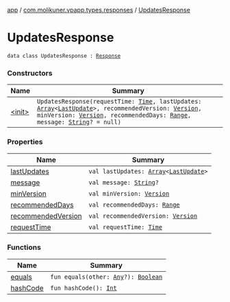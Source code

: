 [app](../../index.md) / [com.molikuner.vpapp.types.responses](../index.md) / [UpdatesResponse](./index.md)

# UpdatesResponse

`data class UpdatesResponse : `[`Response`](../-response/index.md)

### Constructors

| Name | Summary |
|---|---|
| [&lt;init&gt;](-init-.md) | `UpdatesResponse(requestTime: `[`Time`](../../com.molikuner.types/-time/index.md)`, lastUpdates: `[`Array`](https://kotlinlang.org/api/latest/jvm/stdlib/kotlin/-array/index.html)`<`[`LastUpdate`](../../com.molikuner.vpapp.types.data/-last-update/index.md)`>, recommendedVersion: `[`Version`](../../com.molikuner.types/-version/index.md)`, minVersion: `[`Version`](../../com.molikuner.types/-version/index.md)`, recommendedDays: `[`Range`](../../com.molikuner.types/-range/index.md)`, message: `[`String`](https://kotlinlang.org/api/latest/jvm/stdlib/kotlin/-string/index.html)`? = null)` |

### Properties

| Name | Summary |
|---|---|
| [lastUpdates](last-updates.md) | `val lastUpdates: `[`Array`](https://kotlinlang.org/api/latest/jvm/stdlib/kotlin/-array/index.html)`<`[`LastUpdate`](../../com.molikuner.vpapp.types.data/-last-update/index.md)`>` |
| [message](message.md) | `val message: `[`String`](https://kotlinlang.org/api/latest/jvm/stdlib/kotlin/-string/index.html)`?` |
| [minVersion](min-version.md) | `val minVersion: `[`Version`](../../com.molikuner.types/-version/index.md) |
| [recommendedDays](recommended-days.md) | `val recommendedDays: `[`Range`](../../com.molikuner.types/-range/index.md) |
| [recommendedVersion](recommended-version.md) | `val recommendedVersion: `[`Version`](../../com.molikuner.types/-version/index.md) |
| [requestTime](request-time.md) | `val requestTime: `[`Time`](../../com.molikuner.types/-time/index.md) |

### Functions

| Name | Summary |
|---|---|
| [equals](equals.md) | `fun equals(other: `[`Any`](https://kotlinlang.org/api/latest/jvm/stdlib/kotlin/-any/index.html)`?): `[`Boolean`](https://kotlinlang.org/api/latest/jvm/stdlib/kotlin/-boolean/index.html) |
| [hashCode](hash-code.md) | `fun hashCode(): `[`Int`](https://kotlinlang.org/api/latest/jvm/stdlib/kotlin/-int/index.html) |
